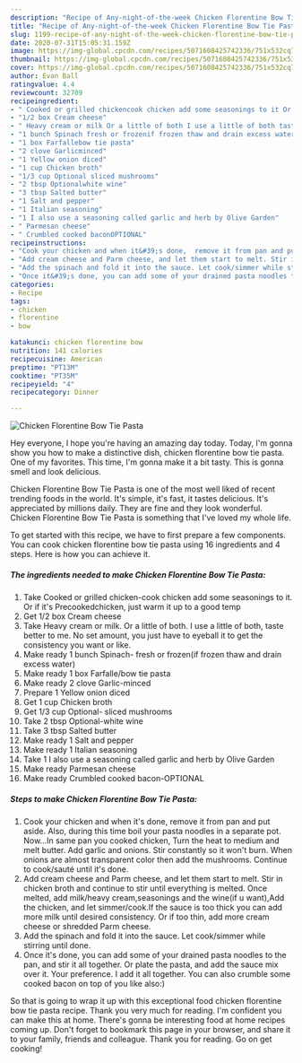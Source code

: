 ```yaml
---
description: "Recipe of Any-night-of-the-week Chicken Florentine Bow Tie Pasta"
title: "Recipe of Any-night-of-the-week Chicken Florentine Bow Tie Pasta"
slug: 1199-recipe-of-any-night-of-the-week-chicken-florentine-bow-tie-pasta
date: 2020-07-31T15:05:31.159Z
image: https://img-global.cpcdn.com/recipes/5071608425742336/751x532cq70/chicken-florentine-bow-tie-pasta-recipe-main-photo.jpg
thumbnail: https://img-global.cpcdn.com/recipes/5071608425742336/751x532cq70/chicken-florentine-bow-tie-pasta-recipe-main-photo.jpg
cover: https://img-global.cpcdn.com/recipes/5071608425742336/751x532cq70/chicken-florentine-bow-tie-pasta-recipe-main-photo.jpg
author: Evan Ball
ratingvalue: 4.4
reviewcount: 32709
recipeingredient:
- " Cooked or grilled chickencook chicken add some seasonings to it Or if its Precookedchicken just warm it up to a good temp"
- "1/2 box Cream cheese"
- " Heavy cream or milk Or a little of both I use a little of both taste better to me No set amount you just have to eyeball it to get the consistency you want or like"
- "1 bunch Spinach fresh or frozenif frozen thaw and drain excess water"
- "1 box Farfallebow tie pasta"
- "2 clove Garlicminced"
- "1 Yellow onion diced"
- "1 cup Chicken broth"
- "1/3 cup Optional sliced mushrooms"
- "2 tbsp Optionalwhite wine"
- "3 tbsp Salted butter"
- "1 Salt and pepper"
- "1 Italian seasoning"
- "1 I also use a seasoning called garlic and herb by Olive Garden"
- " Parmesan cheese"
- " Crumbled cooked baconOPTIONAL"
recipeinstructions:
- "Cook your chicken and when it&#39;s done,  remove it from pan and put aside. Also, during this time boil your pasta noodles in a separate pot. Now...In same pan you cooked chicken, Turn the heat to medium and melt butter. Add garlic and onions. Stir constantly so it won&#39;t burn. When onions are almost transparent color then add the mushrooms. Continue to cook/sauté until it&#39;s done."
- "Add cream cheese and Parm cheese, and let them start to melt. Stir in chicken broth  and continue to stir until everything is melted. Once melted, add milk/heavy cream,seasonings and the wine(if u want),Add the chicken, and let simmer/cook.If the sauce is too thick you can add more milk until desired consistency. Or if too thin, add more cream cheese or shredded Parm cheese."
- "Add the spinach and fold it into the sauce. Let cook/simmer while stirring until done."
- "Once it&#39;s done, you can add some of your drained pasta noodles to the pan, and stir it all together. Or plate the pasta, and add the sauce mix over it. Your preference. I add it all together. You can also crumble some cooked bacon on top of you like also:)"
categories:
- Recipe
tags:
- chicken
- florentine
- bow

katakunci: chicken florentine bow 
nutrition: 141 calories
recipecuisine: American
preptime: "PT13M"
cooktime: "PT35M"
recipeyield: "4"
recipecategory: Dinner

---
```



![Chicken Florentine Bow Tie Pasta](https://img-global.cpcdn.com/recipes/5071608425742336/751x532cq70/chicken-florentine-bow-tie-pasta-recipe-main-photo.jpg)

Hey everyone, I hope you're having an amazing day today. Today, I'm gonna show you how to make a distinctive dish, chicken florentine bow tie pasta. One of my favorites. This time, I'm gonna make it a bit tasty. This is gonna smell and look delicious.

Chicken Florentine Bow Tie Pasta is one of the most well liked of recent trending foods in the world. It's simple, it's fast, it tastes delicious. It's appreciated by millions daily. They are fine and they look wonderful. Chicken Florentine Bow Tie Pasta is something that I've loved my whole life.




To get started with this recipe, we have to first prepare a few components. You can cook chicken florentine bow tie pasta using 16 ingredients and 4 steps. Here is how you can achieve it.

<!--inarticleads1-->

##### The ingredients needed to make Chicken Florentine Bow Tie Pasta:

1. Take  Cooked or grilled chicken-cook chicken add some seasonings to it. Or if it&#39;s Precookedchicken, just warm it up to a good temp
1. Get 1/2 box Cream cheese
1. Take  Heavy cream or milk. Or a little of both. I use a little of both, taste better to me. No set amount, you just have to eyeball it to get the consistency you want or like.
1. Make ready 1 bunch Spinach- fresh or frozen(if frozen thaw and drain excess water)
1. Make ready 1 box Farfalle/bow tie pasta
1. Make ready 2 clove Garlic-minced
1. Prepare 1 Yellow onion diced
1. Get 1 cup Chicken broth
1. Get 1/3 cup Optional- sliced mushrooms
1. Take 2 tbsp Optional-white wine
1. Take 3 tbsp Salted butter
1. Make ready 1 Salt and pepper
1. Make ready 1 Italian seasoning
1. Take 1 I also use a seasoning called garlic and herb by Olive Garden
1. Make ready  Parmesan cheese
1. Make ready  Crumbled cooked bacon-OPTIONAL




<!--inarticleads2-->

##### Steps to make Chicken Florentine Bow Tie Pasta:

1. Cook your chicken and when it&#39;s done,  remove it from pan and put aside. Also, during this time boil your pasta noodles in a separate pot. Now...In same pan you cooked chicken, Turn the heat to medium and melt butter. Add garlic and onions. Stir constantly so it won&#39;t burn. When onions are almost transparent color then add the mushrooms. Continue to cook/sauté until it&#39;s done.
1. Add cream cheese and Parm cheese, and let them start to melt. Stir in chicken broth  and continue to stir until everything is melted. Once melted, add milk/heavy cream,seasonings and the wine(if u want),Add the chicken, and let simmer/cook.If the sauce is too thick you can add more milk until desired consistency. Or if too thin, add more cream cheese or shredded Parm cheese.
1. Add the spinach and fold it into the sauce. Let cook/simmer while stirring until done.
1. Once it&#39;s done, you can add some of your drained pasta noodles to the pan, and stir it all together. Or plate the pasta, and add the sauce mix over it. Your preference. I add it all together. You can also crumble some cooked bacon on top of you like also:)




So that is going to wrap it up with this exceptional food chicken florentine bow tie pasta recipe. Thank you very much for reading. I'm confident you can make this at home. There's gonna be interesting food at home recipes coming up. Don't forget to bookmark this page in your browser, and share it to your family, friends and colleague. Thank you for reading. Go on get cooking!
